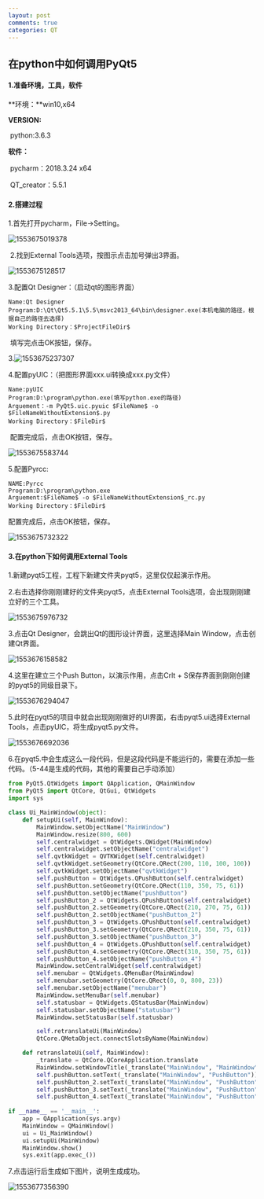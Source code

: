 ```yaml
---
layout: post
comments: true
categories: QT
---
```


## 在python中如何调用PyQt5

#### 1.准备环境，工具，软件

**环境：**win10,x64

**VERSION:**

​	python:3.6.3

**软件：**

​	pycharm：2018.3.24 x64

​	QT_creator：5.5.1

#### 2.搭建过程

1.首先打开pycharm，File->Setting。

![1553675019378](https://raw.githubusercontent.com/MaoChengEr/maochenger.github.io/master/imgs/1553675019378.png)

​	2.找到External Tools选项，按图示点击加号弹出3界面。

![1553675128517](https://raw.githubusercontent.com/MaoChengEr/maochenger.github.io/master/imgs/1553675128517.png)

3.配置Qt Designer：（启动qt的图形界面）

~~~
Name:Qt Designer
Program:D:\Qt\Qt5.5.1\5.5\msvc2013_64\bin\designer.exe(本机电脑的路径，根据自己的路径去选择)
Working Directory：$ProjectFileDir$
~~~

​	填写完点击OK按钮，保存。

3.![1553675237307](https://raw.githubusercontent.com/MaoChengEr/maochenger.github.io/master/imgs/1553675237307.png)



4.配置pyUIC：（把图形界面xxx.ui转换成xxx.py文件）

~~~
Name:pyUIC
Program:D:\program\python.exe(填写python.exe的路径)
Arguement：-m PyQt5.uic.pyuic $FileName$ -o $FileNameWithoutExtension$.py
Working Directory：$FileDir$
~~~

​	配置完成后，点击OK按钮，保存。

![1553675583744](https://raw.githubusercontent.com/MaoChengEr/maochenger.github.io/master/imgs/1553675583744.png)





5.配置Pyrcc:

~~~
NAME:Pyrcc
Program:D:\program\python.exe
Arguement:$FileName$ -o $FileNameWithoutExtension$_rc.py
Working Directory：$FileDir$
~~~

配置完成后，点击OK按钮，保存。

![1553675732322](https://raw.githubusercontent.com/MaoChengEr/maochenger.github.io/master/imgs/1553675732322.png)



#### 3.在python下如何调用External Tools

1.新建pyqt5工程，工程下新建文件夹pyqt5，这里仅仅起演示作用。

2.右击选择你刚刚建好的文件夹pyqt5，点击External Tools选项，会出现刚刚建立好的三个工具。

![1553675976732](https://raw.githubusercontent.com/MaoChengEr/maochenger.github.io/master/imgs/1553675976732.png)

3.点击Qt Designer，会跳出Qt的图形设计界面，这里选择Main Window，点击创建Qt界面。

![1553676158582](https://raw.githubusercontent.com/MaoChengEr/maochenger.github.io/master/imgs/1553676158582.png)

4.这里在建立三个Push Button，以演示作用，点击Crlt + S保存界面到刚刚创建的pyqt5的同级目录下。

![1553676294047](https://raw.githubusercontent.com/MaoChengEr/maochenger.github.io/master/imgs/1553676294047.png)

5.此时在pyqt5的项目中就会出现刚刚做好的UI界面，右击pyqt5.ui选择External Tools，点击pyUIC，将生成pyqt5.py文件。

![1553676692036](https://raw.githubusercontent.com/MaoChengEr/maochenger.github.io/master/imgs/1553676692036.png)

6.在pyqt5.中会生成这么一段代码，但是这段代码是不能运行的，需要在添加一些代码。（5-44是生成的代码，其他的需要自己手动添加）

```python
from PyQt5.QtWidgets import QApplication, QMainWindow
from PyQt5 import QtCore, QtGui, QtWidgets
import sys

class Ui_MainWindow(object):
    def setupUi(self, MainWindow):
        MainWindow.setObjectName("MainWindow")
        MainWindow.resize(800, 600)
        self.centralwidget = QtWidgets.QWidget(MainWindow)
        self.centralwidget.setObjectName("centralwidget")
        self.qvtkWidget = QVTKWidget(self.centralwidget)
        self.qvtkWidget.setGeometry(QtCore.QRect(200, 110, 100, 100))
        self.qvtkWidget.setObjectName("qvtkWidget")
        self.pushButton = QtWidgets.QPushButton(self.centralwidget)
        self.pushButton.setGeometry(QtCore.QRect(110, 350, 75, 61))
        self.pushButton.setObjectName("pushButton")
        self.pushButton_2 = QtWidgets.QPushButton(self.centralwidget)
        self.pushButton_2.setGeometry(QtCore.QRect(210, 270, 75, 61))
        self.pushButton_2.setObjectName("pushButton_2")
        self.pushButton_3 = QtWidgets.QPushButton(self.centralwidget)
        self.pushButton_3.setGeometry(QtCore.QRect(210, 350, 75, 61))
        self.pushButton_3.setObjectName("pushButton_3")
        self.pushButton_4 = QtWidgets.QPushButton(self.centralwidget)
        self.pushButton_4.setGeometry(QtCore.QRect(310, 350, 75, 61))
        self.pushButton_4.setObjectName("pushButton_4")
        MainWindow.setCentralWidget(self.centralwidget)
        self.menubar = QtWidgets.QMenuBar(MainWindow)
        self.menubar.setGeometry(QtCore.QRect(0, 0, 800, 23))
        self.menubar.setObjectName("menubar")
        MainWindow.setMenuBar(self.menubar)
        self.statusbar = QtWidgets.QStatusBar(MainWindow)
        self.statusbar.setObjectName("statusbar")
        MainWindow.setStatusBar(self.statusbar)

        self.retranslateUi(MainWindow)
        QtCore.QMetaObject.connectSlotsByName(MainWindow)

    def retranslateUi(self, MainWindow):
        _translate = QtCore.QCoreApplication.translate
        MainWindow.setWindowTitle(_translate("MainWindow", "MainWindow"))
        self.pushButton.setText(_translate("MainWindow", "PushButton"))
        self.pushButton_2.setText(_translate("MainWindow", "PushButton"))
        self.pushButton_3.setText(_translate("MainWindow", "PushButton"))
        self.pushButton_4.setText(_translate("MainWindow", "PushButton"))
        
if __name__ == '__main__':
    app = QApplication(sys.argv)
    MainWindow = QMainWindow()
    ui = Ui_MainWindow()
    ui.setupUi(MainWindow)
    MainWindow.show()
    sys.exit(app.exec_())
```

7.点击运行后生成如下图片，说明生成成功。

![1553677356390](https://raw.githubusercontent.com/MaoChengEr/maochenger.github.io/master/imgs/1553677356390.png)

​	